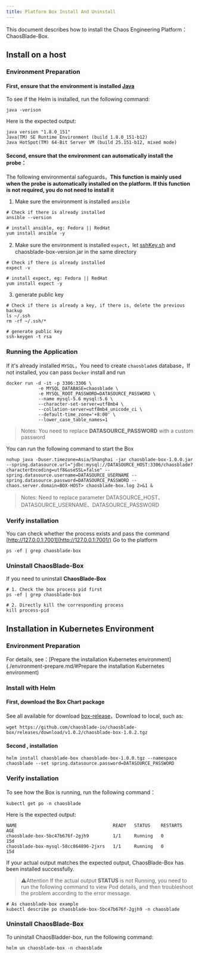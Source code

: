 ```yaml
---
title: Platform Box Install And Uninstall
---
```


This document describes how to install the Chaos Engineering Platform：ChaosBlade-Box.
## Install on a host
### Environment Preparation
#### First, ensure that the environment is installed [Java](https://www.oracle.com/java/technologies/downloads/)
To see if the Helm is installed, run the following command:
```shell
java -verison
```
Here is the expected output:
```shell
java version "1.8.0_151"
Java(TM) SE Runtime Environment (build 1.8.0_151-b12)
Java HotSpot(TM) 64-Bit Server VM (build 25.151-b12, mixed mode)
```
#### Second, ensure that the environment can automatically install the probe：
The following environmental safeguards，**This function is mainly used when the probe is automatically installed on the platform. If this function is not required, you do not need to install it**

1. Make sure the environment is installed `ansible`
```shell
# Check if there is already installed
ansible --version

# install ansible, eg: Fedora || RedHat 
yum install ansible -y
```

2. Make sure the environment is installed `expect`，let [sshKey.sh](https://github.com/chaosblade-io/chaosblade-box/blob/main/ssh/sshKey.sh) and chaosblade-box-version.jar in the same directory
```shell
# Check if there is already installed
expect -v

# install expect, eg: Fedora || RedHat 
yum install expect -y
```

3. generate public key
```shell
# Check if there is already a key, if there is, delete the previous backup
ls ~/.ssh
rm -rf ~/.ssh/*

# generate public key
ssh-keygen -t rsa
```
### Running the Application
If it's already installed `MYSQL`，You need to create `chaosblade`s database，If not installed, you can pass `Docker` install and run
```shell
docker run -d -it -p 3306:3306 \
            -e MYSQL_DATABASE=chaosblade \
            -e MYSQL_ROOT_PASSWORD=DATASOURCE_PASSWORD \
            --name mysql-5.6 mysql:5.6 \
            --character-set-server=utf8mb4 \
            --collation-server=utf8mb4_unicode_ci \
            --default-time_zone='+8:00' \
            --lower_case_table_names=1
```
> Notes:  You need to replace **DATASOURCE_PASSWORD** with a custom password

You can run the following command to start the Box
```shell
nohup java -Duser.timezone=Asia/Shanghai -jar chaosblade-box-1.0.0.jar --spring.datasource.url="jdbc:mysql://DATASOURCE_HOST:3306/chaosblade?characterEncoding=utf8&useSSL=false" --spring.datasource.username=DATASOURCE_USERNAME --spring.datasource.password=DATASOURCE_PASSWORD --chaos.server.domain=BOX-HOST> chaosblade-box.log 2>&1 &
```
> Notes: Need to replace parameter DATASOURCE_HOST、DATASOURCE_USERNAME、DATASOURCE_PASSWORD


### Verify installation
You can check whether the process exists and pass the command [http://127.0.0.1:7001](http://127.0.0.1:7001/) Go to the platform
```shell
ps -ef | grep chaosblade-box
```
### Uninstall ChaosBlade-Box
If you need to uninstall **ChaosBlade-Box**
```shell
# 1. Check the box process pid first
ps -ef | grep chaosblade-box

# 2. Directly kill the corresponding process
kill process-pid
```
## Installation in  Kubernetes Environment
### Environment Preparation
For details, see：[Prepare the installation Kubernetes environment](./environment-prepare.md/#Prepare the installation Kubernetes environment)
### Install with Helm
#### First, download the Box Chart package
See all available for download  [box-release](https://github.com/chaosblade-io/chaosblade-box/releases)，Download to local, such as:
```shell
wget https://github.com/chaosblade-io/chaosblade-box/releases/download/v1.0.2/chaosblade-box-1.0.2.tgz
```
#### Second , installation
```shell
helm install chaosblade-box chaosblade-box-1.0.0.tgz --namespace chaosblade --set spring.datasource.password=DATASOURCE_PASSWORD
```
### Verify installation
To see how the Box is running, run the following command：
```shell
kubectl get po -n chaosblade
```
Here is the expected output:
```shell
NAME                                    READY   STATUS    RESTARTS   AGE
chaosblade-box-5bc47b676f-2gjh9         1/1     Running   0          15d
chaosblade-box-mysql-58cc864896-2jxrs   1/1     Running   0          15d
```
If your actual output matches the expected output, ChaosBlade-Box has been installed successfully.
> ⚠️Attention
> If the actual output **STATUS** is not Running, you need to run the following command to view Pod details, and then troubleshoot the problem according to the error message.
```shell
# As chaosblade-box example
kubectl describe po chaosblade-box-5bc47b676f-2gjh9 -n chaosblade
```
###  Uninstall ChaosBlade-Box
To uninstall ChaosBladder-box, run the following command:
```shell
helm un chaosblade-box -n chaosblade
```
